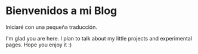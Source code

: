 # Bienvenidos a mi Blog
Iniciaré con una pequeña traducción.

I'm glad you are here. I plan to talk about my little projects and experimental pages.
Hope you enjoy it :)
